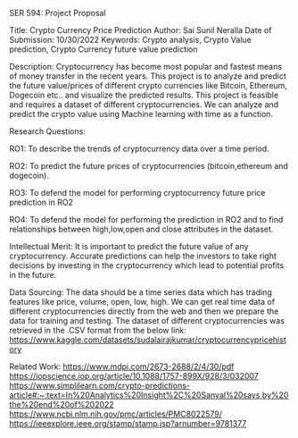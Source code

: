 SER 594: Project Proposal 

Title: Crypto Currency Price Prediction
Author: Sai Sunil Neralla
Date of Submission: 10/30/2022
Keywords: Crypto analysis, Crypto Value prediction, Crypto Currency future value prediction

Description: 
Cryptocurrency has become most popular and fastest means of money transfer in the recent years. This project is to analyze and predict the future value/prices of different crypto currencies like Bitcoin, Ethereum, Dogecoin etc.. and visualize the predicted results. This project is feasible and requires a dataset of different cryptocurrencies. We can analyze and predict the crypto value using Machine learning with time as a function.

Research Questions:

RO1: To describe the trends of cryptocurrency data over a time period.

RO2: To predict the future prices of cryptocurrencies (bitcoin,ethereum and dogecoin).

RO3: To defend the model for performing cryptocurrency future price prediction in RO2

RO4: To defend the model for performing the prediction in RO2 and to find relationships between high,low,open and close attributes in the dataset.

Intellectual Merit:
It is important to predict the future value of any cryptocurrency. Accurate predictions can help the investors to take right decisions by investing in the cryptocurrency which lead to potential profits in the future.

Data Sourcing:
The data should be a time series data which has trading features like price, volume, open, low, high. We can get real time data of different cryptocurrencies directly from the web and then we prepare the data for training and testing. The dataset of different cryptocurrencies was retrieved in the .CSV format from the below link: https://www.kaggle.com/datasets/sudalairajkumar/cryptocurrencypricehistory

Related Work:
https://www.mdpi.com/2673-2688/2/4/30/pdf
https://iopscience.iop.org/article/10.1088/1757-899X/928/3/032007
https://www.simplilearn.com/crypto-predictions-article#:~:text=In%20Analytics%20Insight%2C%20Sanyal%20says,by%20the%20end%20of%202022
https://www.ncbi.nlm.nih.gov/pmc/articles/PMC8022579/
https://ieeexplore.ieee.org/stamp/stamp.jsp?arnumber=9781377




